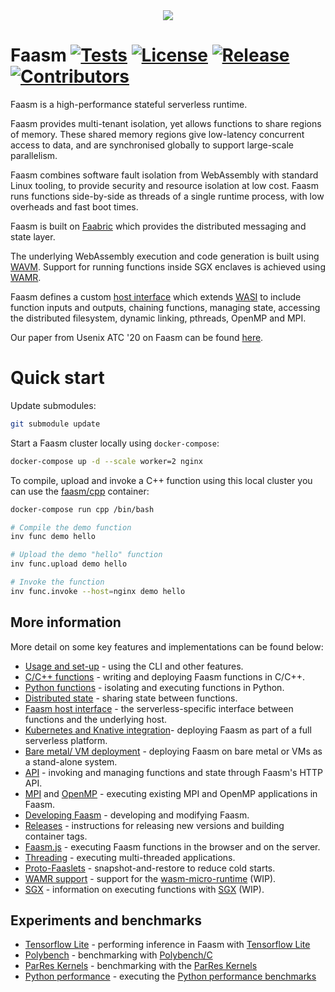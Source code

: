 <div align="center">
<img src="https://raw.githubusercontent.com/faasm/faasm/master/faasm_logo.png"></img>
</div>

# Faasm [![Tests](https://github.com/faasm/faasm/workflows/Tests/badge.svg?branch=master)](https://github.com/faasm/faasm/actions)  [![License](https://img.shields.io/github/license/faasm/faasm.svg)](https://github.com/faasm/faasm/blob/master/LICENSE.md)  [![Release](https://img.shields.io/github/release/faasm/faasm.svg)](https://github.com/faasm/faasm/releases/)  [![Contributors](https://img.shields.io/github/contributors/faasm/faasm.svg)](https://github.com/faasm/faasm/graphs/contributors/)

Faasm is a high-performance stateful serverless runtime.

Faasm provides multi-tenant isolation, yet allows functions to share regions of
memory. These shared memory regions give low-latency concurrent access to data,
and are synchronised globally to support large-scale parallelism.

Faasm combines software fault isolation from WebAssembly with standard Linux
tooling, to provide security and resource isolation at low cost. Faasm runs
functions side-by-side as threads of a single runtime process, with low
overheads and fast boot times.

Faasm is built on [Faabric](http://github.com/faasm/faabric) which provides
the distributed messaging and state layer.

The underlying WebAssembly execution and code generation is built using
[WAVM](https://github.com/WAVM/WAVM).
Support for running functions inside SGX enclaves is achieved using
[WAMR](https://github.com/bytecodealliance/wasm-micro-runtime).

Faasm defines a custom [host interface](docs/host_interface.md) which extends
[WASI](https://wasi.dev/) to include function inputs and outputs, chaining
functions, managing state, accessing the distributed filesystem, dynamic
linking, pthreads, OpenMP and MPI.

Our paper from Usenix ATC '20 on Faasm can be found
[here](https://www.usenix.org/conference/atc20/presentation/shillaker).

# Quick start

Update submodules:

```bash
git submodule update
```

Start a Faasm cluster locally using `docker-compose`:

```bash
docker-compose up -d --scale worker=2 nginx
```

To compile, upload and invoke a C++ function using this local cluster you can
use the [faasm/cpp](https://github.com/faasm/cpp) container:

```bash
docker-compose run cpp /bin/bash

# Compile the demo function
inv func demo hello

# Upload the demo "hello" function
inv func.upload demo hello

# Invoke the function
inv func.invoke --host=nginx demo hello
```

## More information

More detail on some key features and implementations can be found below:

- [Usage and set-up](docs/setup.md) - using the CLI and other features.
- [C/C++ functions](https://github.com/faasm/cpp) - writing and deploying Faasm functions in C/C++.
- [Python functions](https://github.com/faasm/python) - isolating and executing functions in Python.
- [Distributed state](docs/state.md) - sharing state between functions.
- [Faasm host interface](docs/host_interface.md) - the serverless-specific interface between functions and the underlying host.
- [Kubernetes and Knative integration](docs/kubernetes.md)- deploying Faasm as part of a full serverless platform.
- [Bare metal/ VM deployment](docs/bare_metal.md) - deploying Faasm on bare metal or VMs as a stand-alone system.
- [API](docs/api.md) - invoking and managing functions and state through Faasm's HTTP API.
- [MPI](docs/mpi.md) and [OpenMP](docs/openmp.md) - executing existing MPI and OpenMP applications in Faasm.
- [Developing Faasm](docs/development.md) - developing and modifying Faasm.
- [Releases](docs/releases.md) - instructions for releasing new versions and building container tags.
- [Faasm.js](https://github.com/faasm/faasmjs) - executing Faasm functions in the browser and on the server.
- [Threading](docs/threads.md) - executing multi-threaded applications.
- [Proto-Faaslets](docs/proto_faaslets.md) - snapshot-and-restore to reduce cold starts.
- [WAMR support](docs/wamr.md) - support for the [wasm-micro-runtime](https://github.com/bytecodealliance/wasm-micro-runtime) (WIP).
- [SGX](docs/sgx.md) - information on executing functions with [SGX](https://software.intel.com/content/www/us/en/develop/topics/software-guard-extensions.html) (WIP).

## Experiments and benchmarks

- [Tensorflow Lite](https://github.com/faasm/faasm-experiments/blob/master/docs/tensorflow.md) - performing inference in Faasm with [Tensorflow Lite](https://www.tensorflow.org/lite/)
- [Polybench](https://github.com/faasm/faasm-experiments/blob/master/docs/polybench.md) - benchmarking with [Polybench/C](http://web.cse.ohio-state.edu/~pouchet.2/software/polybench/)
- [ParRes Kernels](https://github.com/faasm/faasm-experiments/blob/master/docs/prk.md) - benchmarking with the [ParRes Kernels](https://github.com/ParRes/Kernels)
- [Python performance](https://github.com/faasm/faasm-experiments/blob/master/docs/python.md) - executing the [Python performance benchmarks](https://github.com/python/pyperformance)

